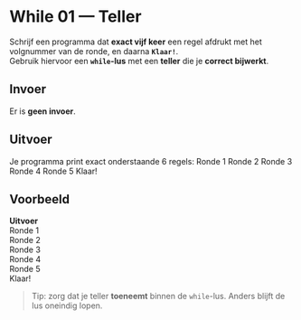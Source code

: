 # While 01 — Teller    
  
  
Schrijf een programma dat **exact vijf keer** een regel afdrukt met het volgnummer van de ronde, en daarna **`Klaar!`**.  
Gebruik hiervoor een **`while`-lus** met een **teller** die je **correct bijwerkt**.

## Invoer
Er is **geen invoer**.

## Uitvoer
Je programma print exact onderstaande 6 regels:
Ronde 1
Ronde 2
Ronde 3
Ronde 4
Ronde 5
Klaar!
  
  
## Voorbeeld

**Uitvoer**  
Ronde 1  
Ronde 2  
Ronde 3  
Ronde 4  
Ronde 5  
Klaar!  


> Tip: zorg dat je teller **toeneemt** binnen de `while`-lus. Anders blijft de lus oneindig lopen.
